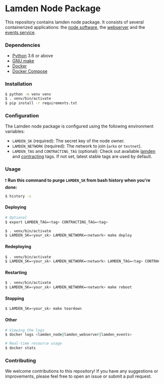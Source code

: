 # Lamden Node Package
This repository contains lamden node package. It consists of several containerized applications: the [node software](https://github.com/Lamden/lamden), the [webserver](https://github.com/Lamden/lamden/blob/master/lamden/nodes/masternode/webserver.py) and the [events service](https://github.com/Lamden/lamden/blob/master/lamden/nodes/events.py).

### Dependencies
- [Python](https://www.python.org/) 3.6 or above
- [GNU make](https://www.gnu.org/software/make/)
- [Docker](https://docs.docker.com/get-docker/)
- [Docker Compose](https://docs.docker.com/compose/install/)

### Installation
```bash
$ python -m venv venv
$ . venv/bin/activate
$ pip install -r requirements.txt
```

### Configuration
The Lamden node package is configured using the following environment variables:
- `LAMDEN_SK` (required): The secret key of the node owner.
- `LAMDEN_NETWORK` (required): The network to join (`arko` or `testnet`).
- `LAMDEN_TAG` and `CONTRACTING_TAG` (optional): Check out available [lamden](https://github.com/Lamden/lamden/tags) and [contracting](https://github.com/Lamden/contracting/tags) tags. If not set, latest stable tags are used by default.

### Usage
:exclamation: **Run this command to purge `LAMDEN_SK` from bash history when you're done:**
```bash
$ history -c
```

#### Deploying
```bash
# Optional
$ export LAMDEN_TAG=<tag> CONTRACTING_TAG=<tag>

$ . venv/bin/activate
$ LAMDEN_SK=<your_sk> LAMDEN_NETWORK=<network> make deploy
```

#### Redeploying
```bash
$ . venv/bin/activate
$ LAMDEN_SK=<your_sk> LAMDEN_NETWORK=<network> LAMDEN_TAG=<tag> CONTRACTING_TAG=<tag> make redeploy
```

#### Restarting
```bash
$ . venv/bin/activate
$ LAMDEN_SK=<your_sk> LAMDEN_NETWORK=<network> make reboot
```

#### Stopping
```bash
$ LAMDEN_SK=<your_sk> make teardown
```

#### Other
```bash
# Viewing the logs
$ docker logs <lamden_node|lamden_webserver|lamden_events>

# Real-time resource usage
$ docker stats
```

### Contributing
We welcome contributions to this repository! If you have any suggestions or improvements, please feel free to open an issue or submit a pull request.
